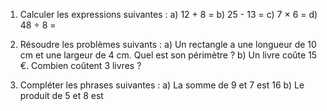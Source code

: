 1. Calculer les expressions suivantes :
   a) 12 + 8 = 
   b) 25 - 13 = 
   c) 7 × 6 = 
   d) 48 ÷ 8 =

2. Résoudre les problèmes suivants :
   a) Un rectangle a une longueur de 10 cm et une largeur de 4 cm. Quel est son périmètre ? 
   b) Un livre coûte 15 €. Combien coûtent 3 livres ? 

3. Compléter les phrases suivantes :
   a) La somme de 9 et 7 est 16
   b) Le produit de 5 et 8 est 
